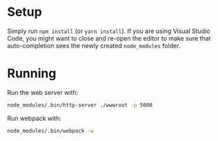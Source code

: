 # Setup
Simply run ```npm install``` (or ```yarn install```). If you are using Visual Studio Code, you might want
to close and re-open the editor to make sure that auto-completion sees the newly created `node_modules`
folder.


# Running
Run the web server with: 

```bash
node_modules/.bin/http-server ./wwwroot -p 5000
```
 
Run webpack with: 

```bash
node_modules/.bin/webpack -w
```